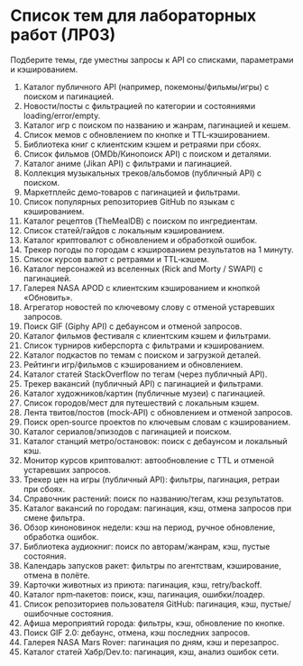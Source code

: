 # Список тем для лабораторных работ (ЛР03)

Подберите темы, где уместны запросы к API со списками, параметрами и кэшированием.

1. Каталог публичного API (например, покемоны/фильмы/игры) с поиском и пагинацией.
2. Новости/посты с фильтрацией по категории и состояниями loading/error/empty.
3. Каталог игр с поиском по названию и жанрам, пагинацией и кешем.
4. Список мемов с обновлением по кнопке и TTL‑кэшированием.
5. Библиотека книг с клиентским кэшем и ретраями при сбоях.
6. Список фильмов (OMDb/Кинопоиск API) с поиском и деталями.
7. Каталог аниме (Jikan API) с фильтрами и пагинацией.
8. Коллекция музыкальных треков/альбомов (публичный API) с поиском.
9. Маркетплейс демо‑товаров с пагинацией и фильтрами.
10. Список популярных репозиториев GitHub по языкам с кэшированием.
11. Каталог рецептов (TheMealDB) с поиском по ингредиентам.
12. Список статей/гайдов с локальным кэшированием.
13. Каталог криптовалют с обновлением и обработкой ошибок.
14. Трекер погоды по городам с кэшированием результатов на 1 минуту.
15. Список курсов валют с ретраями и TTL‑кэшем.
16. Каталог персонажей из вселенных (Rick and Morty / SWAPI) с пагинацией.
17. Галерея NASA APOD с клиентским кэшированием и кнопкой «Обновить».
18. Агрегатор новостей по ключевому слову с отменой устаревших запросов.
19. Поиск GIF (Giphy API) с дебаунсом и отменой запросов.
20. Каталог фильмов фестиваля с клиентским кэшем и фильтрами.
21. Список турниров киберспорта с фильтрами и кэшированием.
22. Каталог подкастов по темам с поиском и загрузкой деталей.
23. Рейтинги игр/фильмов с кэшированием и обновлением.
24. Каталог статей StackOverflow по тегам (через публичный API).
25. Трекер вакансий (публичный API) с пагинацией и фильтрами.
26. Каталог художников/картин (публичные музеи) с пагинацией.
27. Список городов/мест для путешествий с локальным кэшем.
28. Лента твитов/постов (mock‑API) с обновлением и отменой запросов.
29. Поиск open‑source проектов по ключевым словам с кэшированием.
30. Каталог сериалов/эпизодов с пагинацией и поиском.
31. Каталог станций метро/остановок: поиск с дебаунсом и локальный кэш.
32. Монитор курсов криптовалют: автообновление с TTL и отменой устаревших запросов.
33. Трекер цен на игры (публичный API): фильтры, пагинация, ретраи при сбоях.
34. Справочник растений: поиск по названию/тегам, кэш результатов.
35. Каталог вакансий по городам: пагинация, кэш, отмена запросов при смене фильтра.
36. Обзор киноновинок недели: кэш на период, ручное обновление, обработка ошибок.
37. Библиотека аудиокниг: поиск по авторам/жанрам, кэш, пустые состояния.
38. Календарь запусков ракет: фильтры по агентствам, кэширование, отмена в полёте.
39. Карточки животных из приюта: пагинация, кэш, retry/backoff.
40. Каталог npm‑пакетов: поиск, кэш, пагинация, ошибки/лоадер.
41. Список репозиториев пользователя GitHub: пагинация, кэш, пустые/ошибочные состояния.
42. Афиша мероприятий города: фильтры, кэш, обновление по кнопке.
43. Поиск GIF 2.0: дебаунс, отмена, кэш последних запросов.
44. Галерея NASA Mars Rover: пагинация по дням, кэш и перезапрос.
45. Каталог статей Хабр/Dev.to: пагинация, кэш, анализ ошибок сети.

